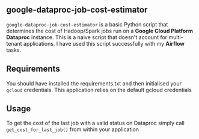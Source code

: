 ## google-dataproc-job-cost-estimator

 `google-dataproc-job-cost-estimator` is a basic Python script that determines the cost of Hadoop/Spark jobs run on a **Google Cloud Platform Dataproc** instance. This is a naive script that doesn't account for multi-tenant applications. I have used this script successfully with my **Airflow** tasks.
  
## Requirements

You should have installed the requirements.txt and then initialised your `gcloud` credentials. This application relies on the default gcloud credentials

## Usage

To get the cost of the last job with a valid status on Dataproc simply call `get_cost_for_last_job()` from within your application